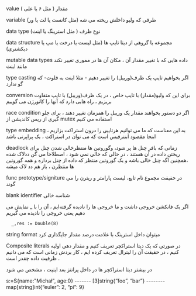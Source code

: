 value مقدار ( مثل ۶ یا علی )

variable ظرفی که ولیو داخلش ریخته می شه (مثل کانست یا لت یا ور)

data type نوع ظرف ( مثل استرینگ یا اینت)

data structure مجموعه یا گروهی از دیتا تایپ ها (مثل لیست یا درخت یا مپ یا دیکشنری)

mutable data types  داده هایی که با تغییر مقدار آن ، مکان آن ها در مموری  تغییر نکند مانند اینت 

type casting اگر بخواهیم تایپ یک ظرف(وریبل) را تغییر دهیم - مثلا اینت به فلوت- که گو ندارد

conversion برای این که ولیو(مقدار) با تایپ خاص ، در یک ظرف(وریبل) با تایپ متفاوت بریزیم ، راه هایی دارد که آنها را کانورژن می گوییم

race condition اگر دو دستور بخواهند مقدار یک وریبل را همزمان تغییر دهند ، برای جلو گیری از ریس کاندیشن از mutex استفاده می کنیم

type embedding به این معناست که ما می توانیم هرتایپی را درون استراکت بزاریم ، اینجا مقصود اینترفیس است که می توان در استراکت ، یک پراپرتی باشد

deadlock زمانی که بافر چنل ها پر شود، وگوروتین ها منتظرخالی شدن چنل برای ریختن داده در آن هستند ، در حالی که خالی نمی شود ، اصطلاحا می گن ددلاک شده ،همچنین اگه چنل خالی باشه و یک گوروتین منتظر که داده از چنل برداره و همه گوروتین ها منتظرن ، باز هم دد لاک میشه


func prototype/signiture در حقیقت مجموع نام تابع، لیست پارامتر و ریترن را می گوند


blank identifier    شناسه خالی

اگر یک فانکشن  خروجی داشت و ما خروجی ها را نادیده گرفته‌ایم ، آن را با  _  نمایش می دهیم یعنی خروجی را نادیده می گیریم

      _,res := Double(8)


string format  میتوان داخل استرینگ با علامت درصد مقدار جایگذاری کرد

Composite literals در صورتی که یک دیتا استراکچر تعریف کنیم و مقدار دهی اولیه کنیم ، در حقیقت آن را لیترال تعریف کرده ایم ، کار بردش زمانی است که می دانیم ظرفیت داده چقدر است .

در بیشتر دیتا استراکچر ها در داخل پرانتز بعد اینیت ، مشخص می شود

s:=S{name:"Michał", age:0}  -------  [3]string{“foo”, “bar”} --------  map[string]int{“euler”: 2, “pi”: 9}
